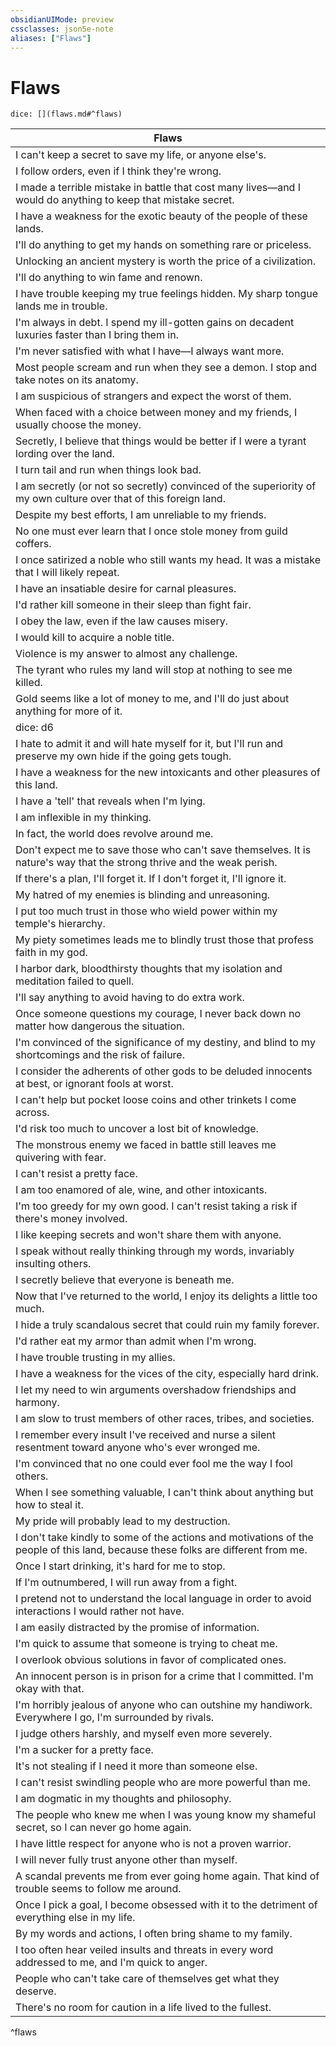 ```yaml
---
obsidianUIMode: preview
cssclasses: json5e-note
aliases: ["Flaws"]
---
```

# Flaws

`dice: [](flaws.md#^flaws)`

| Flaws |
|-------|
| I can't keep a secret to save my life, or anyone else's. |
| I follow orders, even if I think they're wrong. |
| I made a terrible mistake in battle that cost many lives—and I would do anything to keep that mistake secret. |
| I have a weakness for the exotic beauty of the people of these lands. |
| I'll do anything to get my hands on something rare or priceless. |
| Unlocking an ancient mystery is worth the price of a civilization. |
| I'll do anything to win fame and renown. |
| I have trouble keeping my true feelings hidden. My sharp tongue lands me in trouble. |
| I'm always in debt. I spend my ill-gotten gains on decadent luxuries faster than I bring them in. |
| I'm never satisfied with what I have—I always want more. |
| Most people scream and run when they see a demon. I stop and take notes on its anatomy. |
| I am suspicious of strangers and expect the worst of them. |
| When faced with a choice between money and my friends, I usually choose the money. |
| Secretly, I believe that things would be better if I were a tyrant lording over the land. |
| I turn tail and run when things look bad. |
| I am secretly (or not so secretly) convinced of the superiority of my own culture over that of this foreign land. |
| Despite my best efforts, I am unreliable to my friends. |
| No one must ever learn that I once stole money from guild coffers. |
| I once satirized a noble who still wants my head. It was a mistake that I will likely repeat. |
| I have an insatiable desire for carnal pleasures. |
| I'd rather kill someone in their sleep than fight fair. |
| I obey the law, even if the law causes misery. |
| I would kill to acquire a noble title. |
|  Violence is my answer to almost any challenge. |
| The tyrant who rules my land will stop at nothing to see me killed. |
| Gold seems like a lot of money to me, and I'll do just about anything for more of it. |
| dice: d6 | Flaw |
| I hate to admit it and will hate myself for it, but I'll run and preserve my own hide if the going gets tough. |
| I have a weakness for the new intoxicants and other pleasures of this land. |
| I have a 'tell' that reveals when I'm lying. |
| I am inflexible in my thinking. |
| In fact, the world does revolve around me. |
|  Don't expect me to save those who can't save themselves. It is nature's way that the strong thrive and the weak perish. |
| If there's a plan, I'll forget it. If I don't forget it, I'll ignore it. |
| My hatred of my enemies is blinding and unreasoning. |
| I put too much trust in those who wield power within my temple's hierarchy. |
| My piety sometimes leads me to blindly trust those that profess faith in my god. |
| I harbor dark, bloodthirsty thoughts that my isolation and meditation failed to quell. |
| I'll say anything to avoid having to do extra work. |
| Once someone questions my courage, I never back down no matter how dangerous the situation. |
| I'm convinced of the significance of my destiny, and blind to my shortcomings and the risk of failure. |
| I consider the adherents of other gods to be deluded innocents at best, or ignorant fools at worst. |
| I can't help but pocket loose coins and other trinkets I come across. |
| I'd risk too much to uncover a lost bit of knowledge. |
| The monstrous enemy we faced in battle still leaves me quivering with fear. |
| I can't resist a pretty face. |
| I am too enamored of ale, wine, and other intoxicants. |
| I'm too greedy for my own good. I can't resist taking a risk if there's money involved. |
| I like keeping secrets and won't share them with anyone. |
| I speak without really thinking through my words, invariably insulting others. |
| I secretly believe that everyone is beneath me. |
| Now that I've returned to the world, I enjoy its delights a little too much. |
| I hide a truly scandalous secret that could ruin my family forever. |
| I'd rather eat my armor than admit when I'm wrong. |
| I have trouble trusting in my allies. |
| I have a weakness for the vices of the city, especially hard drink. |
| I let my need to win arguments overshadow friendships and harmony. |
| I am slow to trust members of other races, tribes, and societies. |
| I remember every insult I've received and nurse a silent resentment toward anyone who's ever wronged me. |
| I'm convinced that no one could ever fool me the way I fool others. |
| When I see something valuable, I can't think about anything but how to steal it. |
| My pride will probably lead to my destruction. |
| I don't take kindly to some of the actions and motivations of the people of this land, because these folks are different from me. |
| Once I start drinking, it's hard for me to stop. |
| If I'm outnumbered, I will run away from a fight. |
| I pretend not to understand the local language in order to avoid interactions I would rather not have. |
| I am easily distracted by the promise of information. |
| I'm quick to assume that someone is trying to cheat me. |
| I overlook obvious solutions in favor of complicated ones. |
| An innocent person is in prison for a crime that I committed. I'm okay with that. |
| I'm horribly jealous of anyone who can outshine my handiwork. Everywhere I go, I'm surrounded by rivals. |
| I judge others harshly, and myself even more severely. |
| I'm a sucker for a pretty face. |
| It's not stealing if I need it more than someone else. |
| I can't resist swindling people who are more powerful than me. |
| I am dogmatic in my thoughts and philosophy. |
| The people who knew me when I was young know my shameful secret, so I can never go home again. |
| I have little respect for anyone who is not a proven warrior. |
| I will never fully trust anyone other than myself. |
| A scandal prevents me from ever going home again. That kind of trouble seems to follow me around. |
| Once I pick a goal, I become obsessed with it to the detriment of everything else in my life. |
| By my words and actions, I often bring shame to my family. |
| I too often hear veiled insults and threats in every word addressed to me, and I'm quick to anger. |
| People who can't take care of themselves get what they deserve. |
| There's no room for caution in a life lived to the fullest. |
^flaws